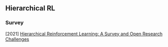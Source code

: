 ## Hierarchical RL

### Survey

[2021] [Hierarchical Reinforcement Learning: A Survey and Open Research Challenges](https://pdfs.semanticscholar.org/4b24/8fe1f251ae6320242959c3bc1f5a9409d371.pdf)
